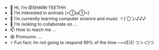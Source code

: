 - 👋 Hi, I’m @SHARK-TEETHH
- 👀 I’m interested in animals (=①ω①=)	
- 🌱 I’m currently learning computer science and music ヾ(´〇`)ﾉ♪♪♪	
- 💞️ I’m looking to collaborate on ...
- 📫 How to reach me ...
- 😄 Pronouns: ...
- ⚡ Fun fact: Im not going to respond 99% of the time ─=≡Σ((( つ＞＜)つ

 
<!---
SHARK-TEETHH/SHARK-TEETHH is a ✨ special ✨ repository because its `README.md` (this file) appears on your GitHub profile.
You can click the Preview link to take a look at your changes.
--->
